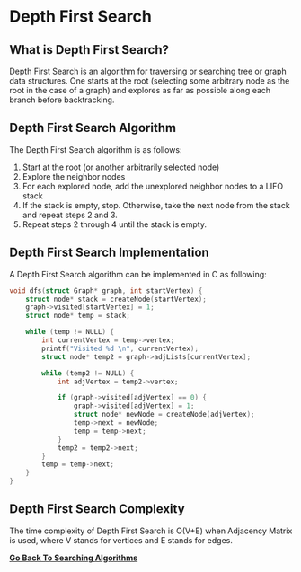 # Depth First Search

## What is Depth First Search?

Depth First Search is an algorithm for traversing or searching tree or graph data structures. One starts at the root (selecting some arbitrary node as the root in the case of a graph) and explores as far as possible along each branch before backtracking.

## Depth First Search Algorithm

The Depth First Search algorithm is as follows:

1. Start at the root (or another arbitrarily selected node)
2. Explore the neighbor nodes
3. For each explored node, add the unexplored neighbor nodes to a LIFO stack
4. If the stack is empty, stop. Otherwise, take the next node from the stack and repeat steps 2 and 3.
5. Repeat steps 2 through 4 until the stack is empty.

## Depth First Search Implementation

A Depth First Search algorithm can be implemented in C as following:

```c
void dfs(struct Graph* graph, int startVertex) {
    struct node* stack = createNode(startVertex);
    graph->visited[startVertex] = 1;
    struct node* temp = stack;

    while (temp != NULL) {
        int currentVertex = temp->vertex;
        printf("Visited %d \n", currentVertex);
        struct node* temp2 = graph->adjLists[currentVertex];

        while (temp2 != NULL) {
            int adjVertex = temp2->vertex;

            if (graph->visited[adjVertex] == 0) {
                graph->visited[adjVertex] = 1;
                struct node* newNode = createNode(adjVertex);
                temp->next = newNode;
                temp = temp->next;
            }
            temp2 = temp2->next;
        }
        temp = temp->next;
    }
}
```

## Depth First Search Complexity

The time complexity of Depth First Search is O(V+E) when Adjacency Matrix is used, where V stands for vertices and E stands for edges.

[**Go Back To Searching Algorithms**](README.md)
